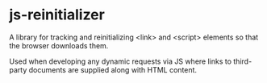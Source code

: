 # js-reinitializer

A library for tracking and reinitializing \<link\> and \<script\> elements so that the browser downloads them. 

Used when developing any dynamic requests via JS where links to third-party documents are supplied along with HTML content.